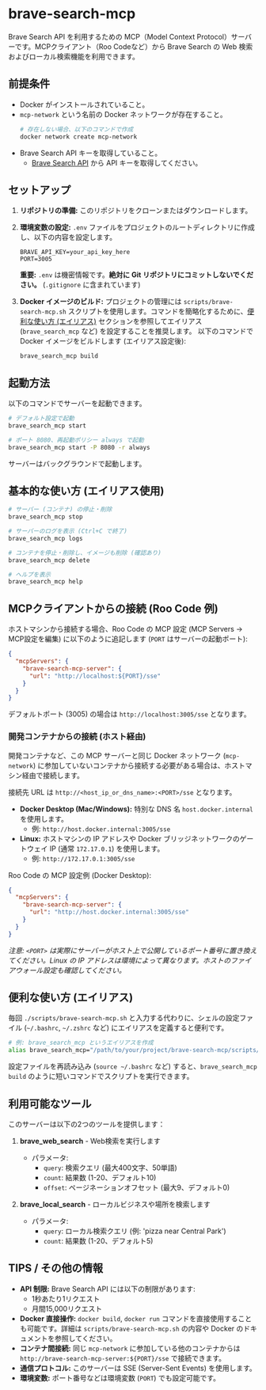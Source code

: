 # brave-search-mcp

Brave Search API を利用するための MCP（Model Context Protocol）サーバーです。MCPクライアント（Roo Codeなど）から Brave Search の Web 検索およびローカル検索機能を利用できます。

## 前提条件

- Docker がインストールされていること。
- `mcp-network` という名前の Docker ネットワークが存在すること。
  ```bash
  # 存在しない場合、以下のコマンドで作成
  docker network create mcp-network
  ```
- Brave Search API キーを取得していること。
  - [Brave Search API](https://brave.com/search/api/) から API キーを取得してください。

## セットアップ

1. **リポジトリの準備:**
   このリポジトリをクローンまたはダウンロードします。

2. **環境変数の設定:**
   `.env` ファイルをプロジェクトのルートディレクトリに作成し、以下の内容を設定します。

   ```
   BRAVE_API_KEY=your_api_key_here
   PORT=3005
   ```

   **重要:** `.env` は機密情報です。**絶対に Git リポジトリにコミットしないでください。** (`.gitignore` に含まれています)

3. **Docker イメージのビルド:**
   プロジェクトの管理には `scripts/brave-search-mcp.sh` スクリプトを使用します。コマンドを簡略化するために、[便利な使い方 (エイリアス)](#便利な使い方-エイリアス) セクションを参照してエイリアス (`brave_search_mcp` など) を設定することを推奨します。
   以下のコマンドで Docker イメージをビルドします (エイリアス設定後):
   ```bash
   brave_search_mcp build
   ```

## 起動方法

以下のコマンドでサーバーを起動できます。

```bash
# デフォルト設定で起動
brave_search_mcp start

# ポート 8080、再起動ポリシー always で起動
brave_search_mcp start -P 8080 -r always
```

サーバーはバックグラウンドで起動します。

## 基本的な使い方 (エイリアス使用)

```bash
# サーバー (コンテナ) の停止・削除
brave_search_mcp stop

# サーバーのログを表示 (Ctrl+C で終了)
brave_search_mcp logs

# コンテナを停止・削除し、イメージも削除 (確認あり)
brave_search_mcp delete

# ヘルプを表示
brave_search_mcp help
```

## MCPクライアントからの接続 (Roo Code 例)

ホストマシンから接続する場合、Roo Code の MCP 設定 (MCP Servers -> MCP設定を編集) に以下のように追記します (`PORT` はサーバーの起動ポート):

```json
{
  "mcpServers": {
    "brave-search-mcp-server": {
      "url": "http://localhost:${PORT}/sse"
    }
  }
}
```

デフォルトポート (3005) の場合は `http://localhost:3005/sse` となります。

### 開発コンテナからの接続 (ホスト経由)

開発コンテナなど、この MCP サーバーと同じ Docker ネットワーク (`mcp-network`) に参加していないコンテナから接続する必要がある場合は、ホストマシン経由で接続します。

接続先 URL は `http://<host_ip_or_dns_name>:<PORT>/sse` となります。

- **Docker Desktop (Mac/Windows):** 特別な DNS 名 `host.docker.internal` を使用します。
  - 例: `http://host.docker.internal:3005/sse`
- **Linux:** ホストマシンの IP アドレスや Docker ブリッジネットワークのゲートウェイ IP (通常 `172.17.0.1`) を使用します。
  - 例: `http://172.17.0.1:3005/sse`

Roo Code の MCP 設定例 (Docker Desktop):

```json
{
  "mcpServers": {
    "brave-search-mcp-server": {
      "url": "http://host.docker.internal:3005/sse"
    }
  }
}
```

_注意: `<PORT>` は実際にサーバーがホスト上で公開しているポート番号に置き換えてください。Linux の IP アドレスは環境によって異なります。ホストのファイアウォール設定も確認してください。_

## 便利な使い方 (エイリアス)

毎回 `./scripts/brave-search-mcp.sh` と入力する代わりに、シェルの設定ファイル (`~/.bashrc`, `~/.zshrc` など) にエイリアスを定義すると便利です。

```bash
# 例: brave_search_mcp というエイリアスを作成
alias brave_search_mcp="/path/to/your/project/brave-search-mcp/scripts/brave-search-mcp.sh" # <- 実際のパスに変更
```

設定ファイルを再読み込み (`source ~/.bashrc` など) すると、`brave_search_mcp build` のように短いコマンドでスクリプトを実行できます。

## 利用可能なツール

このサーバーは以下の2つのツールを提供します：

1. **brave_web_search** - Web検索を実行します

   - パラメータ:
     - `query`: 検索クエリ (最大400文字、50単語)
     - `count`: 結果数 (1-20、デフォルト10)
     - `offset`: ページネーションオフセット (最大9、デフォルト0)

2. **brave_local_search** - ローカルビジネスや場所を検索します
   - パラメータ:
     - `query`: ローカル検索クエリ (例: 'pizza near Central Park')
     - `count`: 結果数 (1-20、デフォルト5)

## TIPS / その他の情報

- **API 制限:** Brave Search API には以下の制限があります:
  - 1秒あたり1リクエスト
  - 月間15,000リクエスト
- **Docker 直接操作:** `docker build`, `docker run` コマンドを直接使用することも可能です。詳細は `scripts/brave-search-mcp.sh` の内容や Docker のドキュメントを参照してください。
- **コンテナ間接続:** 同じ `mcp-network` に参加している他のコンテナからは `http://brave-search-mcp-server:${PORT}/sse` で接続できます。
- **通信プロトコル:** このサーバーは SSE (Server-Sent Events) を使用します。
- **環境変数:** ポート番号などは環境変数 (`PORT`) でも設定可能です。
